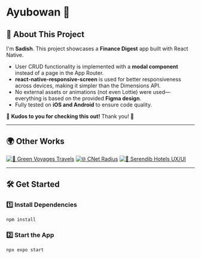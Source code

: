 # Ayubowan 👋

## 🚀 About This Project

I'm **Sadish**. This project showcases a **Finance Digest** app built with React Native.
- User CRUD functionality is implemented with a **modal component** instead of a page in the App Router.
- **react-native-responsive-screen** is used for better responsiveness across devices, making it simpler than the Dimensions API.
- No external assets or animations (not even Lottie) were used—everything is based on the provided **Figma design**.
- Fully tested on **iOS and Android** to ensure code quality.

🎉 **Kudos to you for checking this out!** Thank you! 🙌

---

## 🌍 Other Works

[![🌱 Green Voyages Travels](https://img.shields.io/badge/🌱-Green_Voyages_Travels-brightgreen?style=for-the-badge)](http://greenvoyagestravels.com/)
[![🌐 CNet Radius](https://img.shields.io/badge/🌐-CNet_Radius-blue?style=for-the-badge)](https://tcnet.globemw.net/)
[![🏨 Serendib Hotels UX/UI](https://img.shields.io/badge/🏨-Serendib_Hotels_UXUI_Design-purple?style=for-the-badge)](https://www.figma.com/design/IuqvRr7GHKExuaAagFgjE6/Serendib-Hotels-v3---UX%2FUI-Design?node-id=0-1&t=DcPAQABFqujXZn3I-1)

---

## 🛠 Get Started

### 1️⃣ Install Dependencies

```bash
npm install
```

### 2️⃣ Start the App

```bash
npx expo start
```

